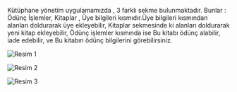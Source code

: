 Kütüphane yönetim uygulamamızda , 3 farklı sekme bulunmaktadır. Bunlar : Ödünç İşlemler, Kitaplar , Üye bilgileri kısmıdır.Üye bilgileri kısmından alanları doldurarak üye ekleyebilir, Kitaplar sekmesinde ki alanları doldurarak yeni kitap ekleyebilir, Ödünç işlemler kısmında ise Bu kitabı ödünç alabilir, iade edebilir, ve Bu kitabın ödünç bilgilerini görebilirsiniz.

![Resim 1](https://github.com/erenssimsek/Kutuphane_sistemi/assets/93097999/d89b5891-204e-471a-a621-ea3e7fe3eb68)

![Resim 2](https://github.com/erenssimsek/Kutuphane_sistemi/assets/93097999/0d7f1b24-377d-4c2b-8d33-4db3e9f8db66)

![Resim 3](https://github.com/erenssimsek/Kutuphane_sistemi/assets/93097999/57e3d5bc-0e3c-41be-85bf-4bbbf63aa8cd)
